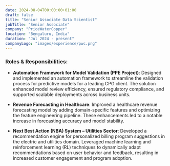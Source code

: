 ```yaml
---
date: 2024-08-04T00:00:00+01:00
draft: false
title: "Senior Associate Data Scientist"
jobTitle: "Senior Associate"
company: "PriceWaterCopper"
location: "Bengaluru, India"
duration: "Jul 2024 - present"
companyLogo: "images/experience/pwc.png"
---
```


### Roles & Responsibilities:

- **Automation Framework for Model Validation (PPE Project)**:
Designed and implemented an automation framework to streamline the validation process for predictive models for a leading CPG client. The solution enhanced model review efficiency, ensured regulatory compliance, and supported scalable deployments across business units.

- **Revenue Forecasting in Healthcare**:
Improved a healthcare revenue forecasting model by adding domain-specific features and optimizing the feature engineering pipeline. These enhancements led to a notable increase in forecasting accuracy and model stability.

- **Next Best Action (NBA) System – Utilities Sector**:
Developed a recommendation engine for personalized billing program suggestions in the electric and utilities domain. Leveraged machine learning and reinforcement learning (RL) techniques to dynamically adapt recommendations based on user behavior and feedback, resulting in increased customer engagement and program adoption.